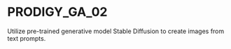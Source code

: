 # PRODIGY_GA_02
Utilize pre-trained generative model  Stable Diffusion to create images from text prompts. 
